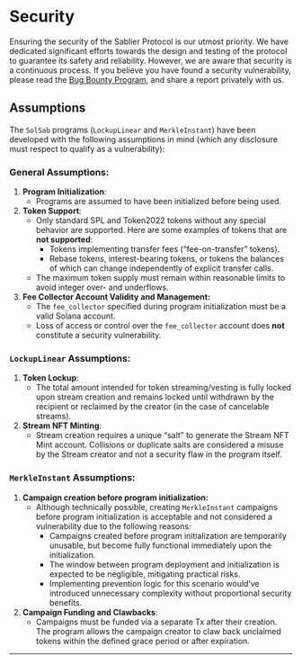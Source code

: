 # Security

Ensuring the security of the Sablier Protocol is our utmost priority. We have dedicated significant efforts towards the
design and testing of the protocol to guarantee its safety and reliability. However, we are aware that security is a
continuous process. If you believe you have found a security vulnerability, please read the
[Bug Bounty Program](https://sablier.notion.site/bug-bounty), and share a report privately with us.

## **Assumptions**

The `SolSab` programs (`LockupLinear` and `MerkleInstant`) have been developed with the following assumptions in mind
(which any disclosure must respect to qualify as a vulnerability):

### **General Assumptions:**

1. **Program Initialization**:
   - Programs are assumed to have been initialized before being used.
2. **Token Support**:
   - Only standard SPL and Token2022 tokens without any special behavior are supported. Here are some examples of tokens
     that are **not supported**:
     - Tokens implementing transfer fees (“fee-on-transfer” tokens).
     - Rebase tokens, interest-bearing tokens, or tokens the balances of which can change independently of explicit
       transfer calls.
   - The maximum token supply must remain within reasonable limits to avoid integer over- and underflows.
3. **Fee Collector Account Validity and Management:**
   - The `fee_collector` specified during program initialization must be a valid Solana account.
   - Loss of access or control over the `fee_collector` account does **not** constitute a security vulnerability.

### **`LockupLinear` Assumptions:**

1. **Token Lockup**:
   - The total amount intended for token streaming/vesting is fully locked upon stream creation and remains locked until
     withdrawn by the recipient or reclaimed by the creator (in the case of cancelable streams).
2. **Stream NFT Minting**:
   - Stream creation requires a unique “salt” to generate the Stream NFT Mint account. Collisions or duplicate salts are
     considered a misuse by the Stream creator and not a security flaw in the program itself.

### **`MerkleInstant` Assumptions:**

1. **Campaign creation before program initialization:**
   - Although technically possible, creating `MerkleInstant` campaigns before program initialization is acceptable and
     not considered a vulnerability due to the following reasons:
     - Campaigns created before program initialization are temporarily unusable, but become fully functional immediately
       upon the initialization.
     - The window between program deployment and initialization is expected to be negligible, mitigating practical
       risks.
     - Implementing prevention logic for this scenario would’ve introduced unnecessary complexity without proportional
       security benefits.
2. **Campaign Funding and Clawbacks**:
   - Campaigns must be funded via a separate Tx after their creation. The program allows the campaign creator to claw
     back unclaimed tokens within the defined grace period or after expiration.

---
